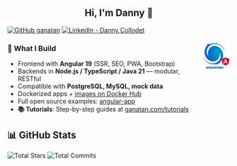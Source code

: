 <h2 align="center">Hi, I'm Danny 👋</h2>

[![GitHub ganatan](https://img.shields.io/github/followers/ganatan?label=follow&style=social)](https://github.com/ganatan)
[![LinkedIn - Danny Collodet](https://img.shields.io/badge/LinkedIn-Danny-blue?style=social&logo=linkedin)](https://www.linkedin.com/in/dannyganatan)

<img src="./ui/ganatan-about-github.png" align="right" width="70" height="70" alt="logo ganatan">

### 🧩 What I Build


- Frontend with **Angular 19** (SSR, SEO, PWA, Bootstrap)
- Backends in **Node.js / TypeScript / Java 21** — modular, RESTful
- Compatible with **PostgreSQL, MySQL, mock data**
- Dockerized apps + [images on Docker Hub](https://hub.docker.com/u/ganatan)
- Full open source examples: [angular-app](https://github.com/ganatan/angular-app)
- **📚 Tutorials**: Step-by-step guides at [ganatan.com/tutorials](https://www.ganatan.com/tutorials)  

## 📊 GitHub Stats

![Total Stars](https://img.shields.io/badge/Total%20Stars-1.5k-blue?style=flat-square&logo=github)
![Total Commits](https://img.shields.io/badge/Total%20Commits%20(2025)-976-blue?style=flat-square&logo=git)
